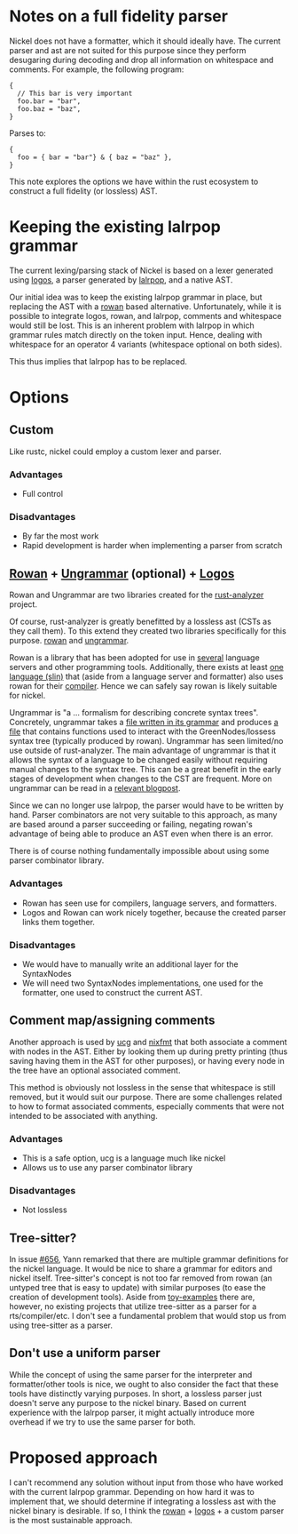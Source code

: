 # Notes on a full fidelity parser
Nickel does not have a formatter, which it should ideally have.
The current parser and ast are not suited for this purpose since they perform
desugaring during decoding and drop all information on whitespace and
comments. For example, the following program:
```nickel
{
  // This bar is very important
  foo.bar = "bar",
  foo.baz = "baz",
}
```

Parses to:
```nickel
{
  foo = { bar = "bar"} & { baz = "baz" },
}
```

This note explores the options we have within the rust ecosystem to construct a
full fidelity (or lossless) AST.

# Keeping the existing lalrpop grammar
The current lexing/parsing stack of Nickel is based on a lexer generated using
[logos][logos], a parser generated by
[lalrpop][lalrpop], and a native AST.

Our initial idea was to keep the existing lalrpop grammar in place, but
replacing the AST with a [rowan][rowan] based
alternative. Unfortunately, while it is possible to integrate logos, rowan, and
lalrpop, comments and whitespace would still be lost. This is an inherent
problem with lalrpop in which grammar rules match directly on the token input.
Hence, dealing with whitespace for an operator 4 variants (whitespace optional
on both sides).

This thus implies that lalrpop has to be replaced.

# Options
## Custom
Like rustc, nickel could employ a custom lexer and parser.

### Advantages
- Full control

### Disadvantages
- By far the most work
- Rapid development is harder when implementing a parser from scratch

## [Rowan][rowan] + [Ungrammar][ungrammar] (optional) + [Logos][logos]
Rowan and Ungrammar are two libraries created for the
[rust-analyzer][rust-analyzer] project.

Of course, rust-analyzer is greatly benefitted by a lossless ast (CSTs as
they call them). To this extend they created two libraries specifically for
this purpose. [rowan][rowan] and [ungrammar][ungrammar].

Rowan is a library that has been adopted for use in
[several](https://crates.io/crates/rowan/reverse_dependencies) language servers
and other programming tools.
Additionally, there exists at least
[one language (slin)](https://github.com/slint-ui/slint/) that (aside from a
language server and formatter) also uses rowan for their
[compiler](https://github.com/slint-ui/slint/tree/master/internal/compiler).
Hence we can safely say rowan is likely suitable for nickel.

Ungrammar is "a ... formalism for describing concrete syntax trees". Concretely,
ungrammar takes a
[file written in its grammar](https://github.com/rust-analyzer/ungrammar/blob/master/rust.ungram)
and produces
[a file](https://github.com/rust-analyzer/rust-analyzer/blob/master/crates/syntax/src/ast/generated/nodes.rs)
that contains functions used to interact with the GreenNodes/lossess syntax
tree (typically produced by rowan). Ungrammar has seen limited/no use outside
of rust-analyzer.
The main advantage of ungrammar is that it allows the syntax of a language to
be changed easily without requiring manual changes to the syntax tree. This can
be a great benefit in the early stages of development when changes to the CST
are frequent. More on ungrammar can be read in a
[relevant blogpost](https://rust-analyzer.github.io/blog/2020/10/24/introducing-ungrammar.html).

Since we can no longer use lalrpop, the parser would have to be written by
hand. Parser combinators are not very suitable to this approach, as many
are based around a parser succeeding or failing, negating rowan's advantage of
being able to produce an AST even when there is an error.

There is of course nothing fundamentally impossible about using some parser
combinator library.

### Advantages
- Rowan has seen use for compilers, language servers, and formatters.
- Logos and Rowan can work nicely together, because the created parser links
  them together.

### Disadvantages
- We would have to manually write an additional layer for the SyntaxNodes
- We will need two SyntaxNodes implementations, one used for the formatter, one
  used to construct the current AST.

## Comment map/assigning comments
Another approach is used by [ucg](https://github.com/zaphar/ucg) and
[nixfmt](https://github.com/serokell/nixfmt) that both associate a comment with
nodes in the AST. Either by looking them up during pretty printing (thus saving
having them in the AST for other purposes), or having every node in the tree
have an optional associated comment.

This method is obviously not lossless in the sense that whitespace is still
removed, but it would suit our purpose. There are some challenges related to
how to format associated comments, especially comments that were not intended
to be associated with anything.

### Advantages
- This is a safe option, ucg is a language much like nickel
- Allows us to use any parser combinator library

### Disadvantages
- Not lossless

## Tree-sitter?
In issue [#656](https://github.com/tweag/nickel/issues/656), Yann remarked that
there are multiple grammar definitions for the nickel language. It would be nice to share a
grammar for editors and nickel itself. Tree-sitter's concept is not too far
removed from rowan (an untyped tree that is easy to update) with similar
purposes (to ease the creation of development tools). Aside from
[toy-examples](https://github.com/vanhtuan0409/toon-lang) there are, however,
no existing projects that utilize tree-sitter as a parser for a
rts/compiler/etc. I don't see a fundamental problem that would stop us from
using tree-sitter as a parser.

## Don't use a uniform parser
While the concept of using the same parser for the interpreter and
formatter/other tools is nice, we ought to also consider the fact that these
tools have distinctly varying purposes. In short, a lossless parser just
doesn't serve any purpose to the nickel binary. Based on current experience
with the lalrpop parser, it might actually introduce more overhead if we try to
use the same parser for both.

# Proposed approach
I can't recommend any solution without input from those who have worked with 
the current lalrpop grammar. Depending on how hard it was to implement that, we
should determine if integrating a lossless ast with the nickel binary is
desirable. If so, I think the [rowan][rowan] + [logos][logos] + a custom parser
is the most sustainable approach.

[rowan]: https://lib.rs/crates/rowan
[logos]: https://lib.rs/crates/logos
[lalrpop]: https://lib.rs/crates/lalrpop
[ungrammar]: https://lib.rs/crates/ungrammar
[rust-analyzer]: https://rust-analyzer.github.io/
